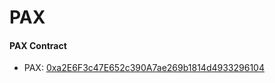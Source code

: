 # PAX

#### PAX Contract

- PAX: [0xa2E6F3c47E652c390A7ae269b1814d4933296104](https://polygonscan.com/token/0xa2E6F3c47E652c390A7ae269b1814d4933296104)